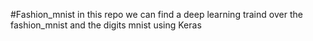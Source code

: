 #Fashion_mnist
in this repo we can find a deep learning traind over the fashion_mnist and the digits mnist using Keras


